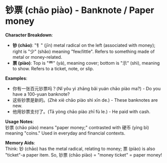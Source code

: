 # **钞票 (chāo piào) - Banknote / Paper money**

**Character Breakdown**:  
- **钞 (chāo)**: "钅" (jīn) metal radical on the left (associated with money); right is "少" (shǎo) meaning "few/little". Refers to something made of metal or money-related.  
- **票 (piào)**: Top is "覀" (yà), meaning cover; bottom is "示" (shì), meaning to show. Refers to a ticket, note, or slip.

**Examples**:  
- 你有一张百元钞票吗？(Nǐ yǒu yì zhāng bǎi yuán chāo piào ma?) - Do you have a 100-yuan banknote?  
- 这些钞票是新的。(Zhè xiē chāo piào shì xīn de.) - These banknotes are new.  
- 他用钞票支付了。(Tā yòng chāo piào zhī fù le.) - He paid with cash.

**Usage Notes**:  
钞票 (chāo piào) means "paper money;" contrasted with 硬币 (yìng bì) meaning "coins." Used in everyday and financial contexts.

**Memory Aids**:  
Think: 钞 (chāo) has the metal radical, relating to money; 票 (piào) is also "ticket"-a paper item. So, 钞票 (chāo piào) = "money ticket" = paper money!